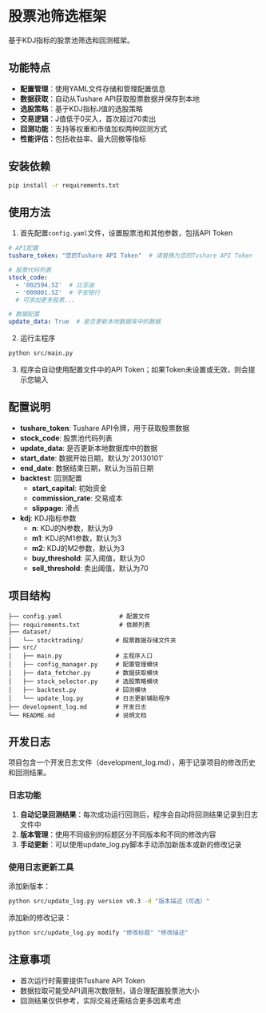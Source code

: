 # 股票池筛选框架

基于KDJ指标的股票池筛选和回测框架。

## 功能特点

- **配置管理**：使用YAML文件存储和管理配置信息
- **数据获取**：自动从Tushare API获取股票数据并保存到本地
- **选股策略**：基于KDJ指标J值的选股策略
- **交易逻辑**：J值低于0买入，首次超过70卖出
- **回测功能**：支持等权重和市值加权两种回测方式
- **性能评估**：包括收益率、最大回撤等指标

## 安装依赖

```bash
pip install -r requirements.txt
```

## 使用方法

1. 首先配置`config.yaml`文件，设置股票池和其他参数，包括API Token

```yaml
# API配置
tushare_token: "您的Tushare API Token"  # 请替换为您的Tushare API Token

# 股票代码列表
stock_code: 
  - '002594.SZ'  # 比亚迪
  - '000001.SZ'  # 平安银行
  # 可添加更多股票...

# 数据配置
update_data: True  # 是否更新本地数据库中的数据
```

2. 运行主程序

```bash
python src/main.py
```

3. 程序会自动使用配置文件中的API Token；如果Token未设置或无效，则会提示您输入

## 配置说明

- **tushare_token**: Tushare API令牌，用于获取股票数据
- **stock_code**: 股票池代码列表
- **update_data**: 是否更新本地数据库中的数据
- **start_date**: 数据开始日期，默认为'20130101'
- **end_date**: 数据结束日期，默认为当前日期
- **backtest**: 回测配置
  - **start_capital**: 初始资金
  - **commission_rate**: 交易成本
  - **slippage**: 滑点
- **kdj**: KDJ指标参数
  - **n**: KDJ的N参数，默认为9
  - **m1**: KDJ的M1参数，默认为3
  - **m2**: KDJ的M2参数，默认为3
  - **buy_threshold**: 买入阈值，默认为0
  - **sell_threshold**: 卖出阈值，默认为70

## 项目结构

```
├── config.yaml                # 配置文件
├── requirements.txt           # 依赖列表
├── dataset/
│   └── stocktrading/         # 股票数据存储文件夹
├── src/
│   ├── main.py               # 主程序入口
│   ├── config_manager.py     # 配置管理模块
│   ├── data_fetcher.py       # 数据获取模块
│   ├── stock_selector.py     # 选股策略模块
│   ├── backtest.py           # 回测模块
│   └── update_log.py         # 日志更新辅助程序
├── development_log.md        # 开发日志
└── README.md                 # 说明文档
```

## 开发日志

项目包含一个开发日志文件（development_log.md），用于记录项目的修改历史和回测结果。

### 日志功能

1. **自动记录回测结果**：每次成功运行回测后，程序会自动将回测结果记录到日志文件中
2. **版本管理**：使用不同级别的标题区分不同版本和不同的修改内容
3. **手动更新**：可以使用update_log.py脚本手动添加新版本或新的修改记录

### 使用日志更新工具

添加新版本：
```bash
python src/update_log.py version v0.3 -d "版本描述（可选）"
```

添加新的修改记录：
```bash
python src/update_log.py modify "修改标题" "修改描述"
```

## 注意事项

- 首次运行时需要提供Tushare API Token
- 数据拉取可能受API调用次数限制，请合理配置股票池大小
- 回测结果仅供参考，实际交易还需结合更多因素考虑 